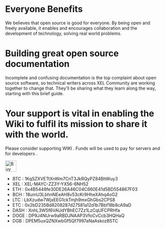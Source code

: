<!-- TITLE: Support Wiki -->

# Everyone Benefits
We believes that open source is good for everyone. By being open and freely available, it enables and encourages collaboration and the development of technology, solving real world problems.

# Building great open source documentation

Incomplete and confusing documentation is the top complaint about open source software, so technical writers across XEL Community are working together to change that. They'll be sharing what they learn along the way, starting with this brief guide.

# Your support is vital in enabling the Wiki to fulfil its mission to share it with the world.
Please consider supporting WIKI . Funds will be used to pay for servers and for developers .

<a href='https://ko-fi.com/T6T4OWBW' target='_blank'><img height='36' style='border:0px;height:36px;' src='https://az743702.vo.msecnd.net/cdn/kofi2.png?v=0' border='0' alt='Buy Me a Coffee at ko-fi.com' /></a> 

* BTC   : 1KqSZXVETtXnWm7CnT3JkRQyPZ84BhWuy3   
* XEL   : XEL-MAYC-ZZ3Y-YX56-6NH52
* ETH   : 0x4B5448fe30DE26A46C04C660E41d5BD554867F03
* BCH   : 18umU3LbhnNEeAH8v53cKr9HheXAhq4oG2
* LTC    : LbXzudw7WjxEEG1ckTmjh9mxGhGbs2CPS8
* ETC    : 0x2bD235Bd8208287d27581a12d1b7Bbf18b8cA9aD
* DASH : XnhL3W5f6VAUdYBhEC7Zz1LzCqUFCPRHfa
* DOGE : DP9J4NUrw9aRBDJNAAP3VfoCvCcb3HQHaQ
* DGB  : DPEM5uxQZNXwbGf5Qf7997aNaAskozB5TC
